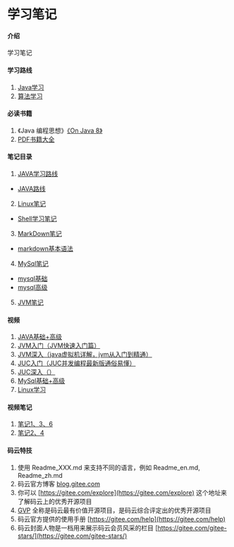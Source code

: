 # 学习笔记

#### 介绍
学习笔记

#### 学习路线
1. [Java学习](https://github.com/AobingJava/JavaFamily)
2. [算法学习](https://github.com/luxiangqiang/Blog)


#### 必读书籍
1. 《Java 编程思想》[《On Java 8》](https://github.com/LingCoder/OnJava8)
2. [PDF书籍大全](https://pymlovelyq.github.io/posts/ace53344/)
#### 笔记目录
1. [JAVA学习路线](https://gitee.com/FLHKING/learning-notes/tree/master/%E5%AD%A6%E4%B9%A0%E7%AC%94%E8%AE%B0)
- [JAVA路线](https://gitee.com/FLHKING/learning-notes/blob/master/%E5%AD%A6%E4%B9%A0%E7%AC%94%E8%AE%B0/JAVAX%E5%AD%A6%E4%B9%A0%E8%B7%AF%E7%BA%BF/%E5%AD%A6%E4%B9%A0%E8%B7%AF%E7%BA%BF.md)
2. [Linux笔记](https://gitee.com/FLHKING/learning-notes/tree/master/%E5%AD%A6%E4%B9%A0%E7%AC%94%E8%AE%B0)
- [ Shell学习笔记](https://gitee.com/FLHKING/learning-notes/blob/master/%E5%AD%A6%E4%B9%A0%E7%AC%94%E8%AE%B0/Linux%E7%AC%94%E8%AE%B0/Shell%E5%AD%A6%E4%B9%A0%E7%AC%94%E8%AE%B0.md)
3. [MarkDown笔记](https://gitee.com/FLHKING/learning-notes/tree/master/%E5%AD%A6%E4%B9%A0%E7%AC%94%E8%AE%B0)
- [markdown基本语法](https://gitee.com/FLHKING/learning-notes/blob/master/%E5%AD%A6%E4%B9%A0%E7%AC%94%E8%AE%B0/MarkDown%E7%AC%94%E8%AE%B0/markdown%E5%9F%BA%E6%9C%AC%E8%AF%AD%E6%B3%95.md)
4. [MySql笔记](https://gitee.com/FLHKING/learning-notes/tree/master/%E5%AD%A6%E4%B9%A0%E7%AC%94%E8%AE%B0)
- [mysql基础](https://gitee.com/FLHKING/learning-notes/blob/master/%E5%AD%A6%E4%B9%A0%E7%AC%94%E8%AE%B0/MySql%E7%AC%94%E8%AE%B0/mysql%E5%9F%BA%E7%A1%80.md)
- [mysql高级](https://gitee.com/FLHKING/learning-notes/blob/master/%E5%AD%A6%E4%B9%A0%E7%AC%94%E8%AE%B0/MySql%E7%AC%94%E8%AE%B0/mysql%E9%AB%98%E7%BA%A7.md)
5. [JVM笔记](https://gitee.com/moxi159753/LearningNotes/tree/master/JVM)

#### 视频
1. [JAVA基础+高级](https://www.bilibili.com/video/BV12b411K7Zu?from=search&seid=13782847219814814889)
2. [JVM入门（JVM快速入门篇）](https://www.bilibili.com/video/BV1iJ411d7jS?from=search&seid=10293549069688526810)
3. [JVM深入（java虚拟机详解，jvm从入门到精通）](https://www.bilibili.com/video/BV1PJ411n7xZ)
4. [JUC入门（JUC并发编程最新版通俗易懂）](https://www.bilibili.com/video/BV1B7411L7tE?from=search&seid=3044505469816031689)
5. [JUC深入（）](https://www.bilibili.com/video/BV12b411K7Zu?from=search&seid=13782847219814814889)
6. [MySql基础+高级](https://www.bilibili.com/video/BV12b411K7Zu?from=search&seid=13782847219814814889)
7. [Linux学习](https://www.bilibili.com/video/BV1mW411i7Qf?from=search&seid=15890104071627216264)
#### 视频笔记
1. [笔记1、3、6](https://pan.baidu.com/s/1Kg7UUpO3wwALX6x28cWA7A#list/path=%2F&parentPath=%2F)
2. [笔记2、4](https://gitee.com/kuangstudy/openclass?_from=gitee_search)



#### 码云特技

1.  使用 Readme\_XXX.md 来支持不同的语言，例如 Readme\_en.md, Readme\_zh.md
2.  码云官方博客 [blog.gitee.com](https://blog.gitee.com)
3.  你可以 [https://gitee.com/explore](https://gitee.com/explore) 这个地址来了解码云上的优秀开源项目
4.  [GVP](https://gitee.com/gvp) 全称是码云最有价值开源项目，是码云综合评定出的优秀开源项目
5.  码云官方提供的使用手册 [https://gitee.com/help](https://gitee.com/help)
6.  码云封面人物是一档用来展示码云会员风采的栏目 [https://gitee.com/gitee-stars/](https://gitee.com/gitee-stars/)
